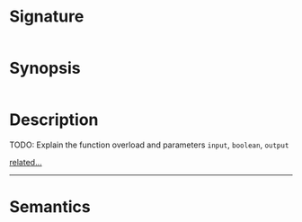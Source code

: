 # Signature
```vikid-signature
```

# Synopsis
```vikid-synopsis
```

# Description
TODO: Explain the function overload and parameters `input`, `boolean`, `output`

[related...](https://en.wikipedia.org/wiki/Exclusive_or)

----
# Semantics